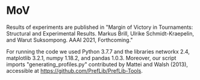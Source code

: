 # MoV
Results of experiments are published in "Margin of Victory in Tournaments: Structural and Experimental Results. Markus Brill, 
Ulrike Schmidt-Kraepelin, and Warut Suksompong. AAAI 2021, Forthcoming."

For running the code we used Python 3.7.7 and the libraries networkx 2.4, matplotlib 3.2.1, numpy 1.18.2, and pandas 1.0.3. Moreover, our script imports "generating_profiles.py" contributed by Mattei and Walsh (2013), accessible at https://github.com/PrefLib/PrefLib-Tools. 
